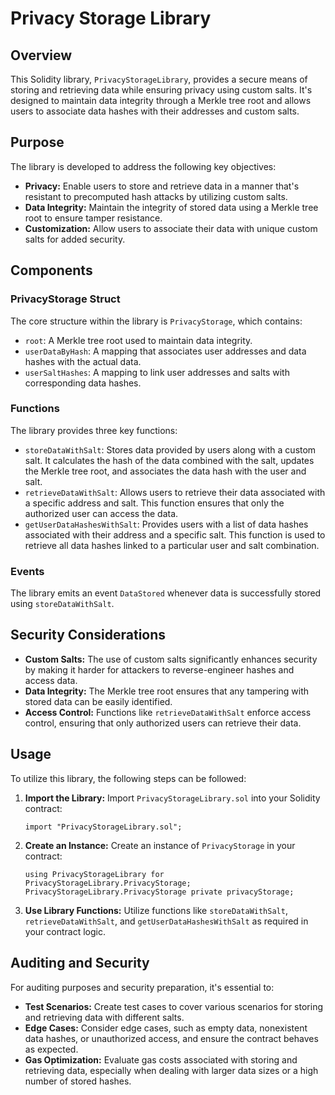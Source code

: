 # Privacy Storage Library

## Overview

This Solidity library, `PrivacyStorageLibrary`, provides a secure means of storing and retrieving data while ensuring privacy using custom salts. It's designed to maintain data integrity through a Merkle tree root and allows users to associate data hashes with their addresses and custom salts.

## Purpose

The library is developed to address the following key objectives:

- **Privacy:** Enable users to store and retrieve data in a manner that's resistant to precomputed hash attacks by utilizing custom salts.
- **Data Integrity:** Maintain the integrity of stored data using a Merkle tree root to ensure tamper resistance.
- **Customization:** Allow users to associate their data with unique custom salts for added security.

## Components

### PrivacyStorage Struct

The core structure within the library is `PrivacyStorage`, which contains:

- `root`: A Merkle tree root used to maintain data integrity.
- `userDataByHash`: A mapping that associates user addresses and data hashes with the actual data.
- `userSaltHashes`: A mapping to link user addresses and salts with corresponding data hashes.

### Functions

The library provides three key functions:

- `storeDataWithSalt`: Stores data provided by users along with a custom salt. It calculates the hash of the data combined with the salt, updates the Merkle tree root, and associates the data hash with the user and salt.
- `retrieveDataWithSalt`: Allows users to retrieve their data associated with a specific address and salt. This function ensures that only the authorized user can access the data.
- `getUserDataHashesWithSalt`: Provides users with a list of data hashes associated with their address and a specific salt. This function is used to retrieve all data hashes linked to a particular user and salt combination.

### Events

The library emits an event `DataStored` whenever data is successfully stored using `storeDataWithSalt`.

## Security Considerations

- **Custom Salts:** The use of custom salts significantly enhances security by making it harder for attackers to reverse-engineer hashes and access data.
- **Data Integrity:** The Merkle tree root ensures that any tampering with stored data can be easily identified.
- **Access Control:** Functions like `retrieveDataWithSalt` enforce access control, ensuring that only authorized users can retrieve their data.

## Usage

To utilize this library, the following steps can be followed:

1. **Import the Library:**
   Import `PrivacyStorageLibrary.sol` into your Solidity contract:

   ```solidity
   import "PrivacyStorageLibrary.sol";
   ```

2. **Create an Instance:**
   Create an instance of `PrivacyStorage` in your contract:

   ```solidity
   using PrivacyStorageLibrary for PrivacyStorageLibrary.PrivacyStorage;
   PrivacyStorageLibrary.PrivacyStorage private privacyStorage;
   ```

3. **Use Library Functions:**
   Utilize functions like `storeDataWithSalt`, `retrieveDataWithSalt`, and `getUserDataHashesWithSalt` as required in your contract logic.

## Auditing and Security

For auditing purposes and security preparation, it's essential to:

- **Test Scenarios:** Create test cases to cover various scenarios for storing and retrieving data with different salts.
- **Edge Cases:** Consider edge cases, such as empty data, nonexistent data hashes, or unauthorized access, and ensure the contract behaves as expected.
- **Gas Optimization:** Evaluate gas costs associated with storing and retrieving data, especially when dealing with larger data sizes or a high number of stored hashes.